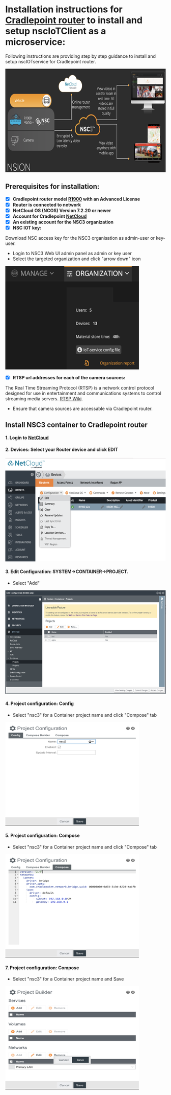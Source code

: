 # Installation instructions for [Cradlepoint router]( https://cradlepoint.com) to install and setup nscIoTClient as a microservice:
Following instructions are providing step by step guidance to install and setup nscIOTservice for Cradlepoint router.

<img src="https://github.com/NSION/nscIotService-docker/blob/main/pictures/Cradlepoint-NSC3.png" width="680" height="324">

## Prerequisites for installation:
- [x] **Cradlepoint router model [R1900](https://cradlepoint.com/product/endpoints/r1900-series/) with an Advanced License**
- [x] **Router is connected to network**
- [x] **NetCloud OS (NCOS) Version 7.2.20 or newer**
- [x] **Account for Cradlepoint [NetCloud](https://www.cradlepointecm.com/ecm.html#devices/routers)**
- [x] **An existing account for the NSC3 organization**
- [x] **NSC IOT key:**

Download NSC access key for the NSC3 organisation as admin-user or key-user.

+ Login to NSC3 Web UI admin panel as admin or key user
+ Select the targeted organization and click "arrow down" icon
<img src="https://github.com/NSION/nscIotService-docker/blob/main/pictures/how-to-iotkey.png" width="420" height="324">

- [x] **RTSP url addresses for each of the camera sources:**

The Real Time Streaming Protocol (RTSP) is a network control protocol designed for use in entertainment and communications systems to control streaming media servers. [RTSP Wiki](https://en.wikipedia.org/wiki/Real_Time_Streaming_Protocol). 
+ Ensure that camera sources are accessable via Cradlepoint router.

## Install NSC3 container to Cradlepoint router

#### 1. Login to [NetCloud](https://www.cradlepointecm.com/ecm.html#devices/routers)

#### 2. Devices: Select your Router device and click EDIT
<img src="https://github.com/NSION/nscIotService-docker/blob/main/pictures/Cradlepoint1.png" width="520" height="324">

#### 3. Edit Configuration: SYSTEM→CONTAINER→PROJECT. 

- Select "Add" 

<img src="https://github.com/NSION/nscIotService-docker/blob/main/pictures/Cradlepoint2.png" width="520" height="324">

#### 4. Project configuration: Config

- Select "nsc3" for a Container project name and click "Compose" tab

<img src="https://github.com/NSION/nscIotService-docker/blob/main/pictures/Cradlepoint3.png" width="420" height="324">

#### 5. Project configuration: Compose

- Select "nsc3" for a Container project name and click "Compose" tab

<img src="https://github.com/NSION/nscIotService-docker/blob/main/pictures/Cradlepoint5.png" width="420" height="324">


#### 7. Project configuration: Compose

- Select "nsc3" for a Container project name and Save

<img src="https://github.com/NSION/nscIotService-docker/blob/main/pictures/Cradlepoint4.png" width="420" height="324">

